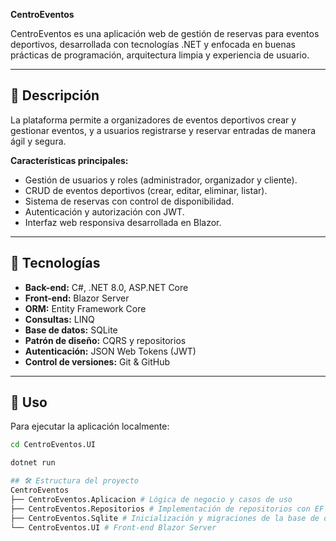**CentroEventos**

CentroEventos es una aplicación web de gestión de reservas para eventos deportivos, desarrollada con tecnologías .NET y enfocada en buenas prácticas de programación, arquitectura limpia y experiencia de usuario.

---

## 📝 Descripción

La plataforma permite a organizadores de eventos deportivos crear y gestionar eventos, y a usuarios registrarse y reservar entradas de manera ágil y segura.

**Características principales:**
- Gestión de usuarios y roles (administrador, organizador y cliente).
- CRUD de eventos deportivos (crear, editar, eliminar, listar).
- Sistema de reservas con control de disponibilidad.
- Autenticación y autorización con JWT.
- Interfaz web responsiva desarrollada en Blazor.

---

## 🚀 Tecnologías

- **Back-end:** C#, .NET 8.0, ASP.NET Core  
- **Front-end:** Blazor Server  
- **ORM:** Entity Framework Core  
- **Consultas:** LINQ  
- **Base de datos:** SQLite  
- **Patrón de diseño:** CQRS y repositorios  
- **Autenticación:** JSON Web Tokens (JWT)  
- **Control de versiones:** Git & GitHub  

---

## 📱 Uso

Para ejecutar la aplicación localmente:

```bash
cd CentroEventos.UI

dotnet run

## 🛠️ Estructura del proyecto
CentroEventos
├── CentroEventos.Aplicacion # Lógica de negocio y casos de uso
├── CentroEventos.Repositorios # Implementación de repositorios con EF Core
├── CentroEventos.Sqlite # Inicialización y migraciones de la base de datos
└── CentroEventos.UI # Front‑end Blazor Server

